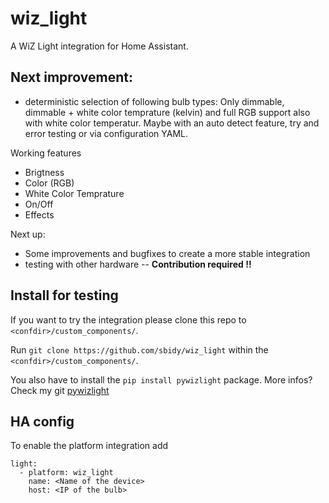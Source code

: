 # wiz_light
A WiZ Light integration for Home Assistant.

## Next improvement:
- deterministic selection of following bulb types: Only dimmable, dimmable + white color temprature (kelvin) and full RGB support also with white color temperatur. Maybe with an auto detect feature, try and error testing or via configuration YAML.

Working features 
 - Brigtness
 - Color (RGB)
 - White Color Temprature
 - On/Off
 - Effects

 Next up:
  - Some improvements and bugfixes to create a more stable integration
  - testing with other hardware -- **Contribution required !!**


## Install for testing 
If you want to try the integration please clone this repo to `<confdir>/custom_components/`.

Run `git clone https://github.com/sbidy/wiz_light` within the `<confdir>/custom_components/`.

You also have to install the `pip install pywizlight` package. More infos? Check my git [pywizlight](https://github.com/sbidy/pywizlight)

## HA config
To enable the platform integration add 
```
light:
  - platform: wiz_light
    name: <Name of the device>
    host: <IP of the bulb>
```
